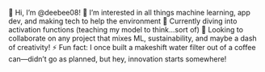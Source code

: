 👋 Hi, I’m @deebee08!
👀 I’m interested in all things machine learning, app dev, and making tech to help the environment
🌱 Currently diving into activation functions (teaching my model to think...sort of)
💞️ Looking to collaborate on any project that mixes ML, sustainability, and maybe a dash of creativity!
⚡ Fun fact: I once built a makeshift water filter out of a coffee can—didn’t go as planned, but hey, innovation starts somewhere!

<!---
deebee08/deebee08 is a ✨ special ✨ repository because its `README.md` (this file) appears on your GitHub profile.
You can click the Preview link to take a look at your changes.
--->
